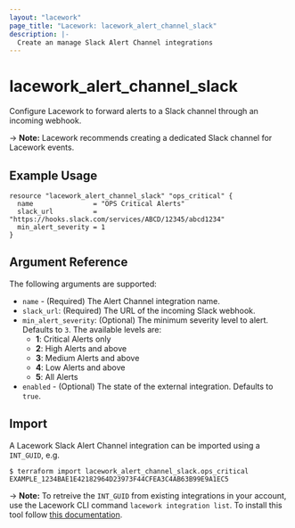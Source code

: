 ```yaml
---
layout: "lacework"
page_title: "Lacework: lacework_alert_channel_slack"
description: |-
  Create an manage Slack Alert Channel integrations
---
```


# lacework\_alert\_channel\_slack

Configure Lacework to forward alerts to a Slack channel through an incoming webhook.

-> **Note:** Lacework recommends creating a dedicated Slack channel for Lacework events.

## Example Usage

```hcl
resource "lacework_alert_channel_slack" "ops_critical" {
  name               = "OPS Critical Alerts"
  slack_url          = "https://hooks.slack.com/services/ABCD/12345/abcd1234"
  min_alert_severity = 1
}
```

## Argument Reference

The following arguments are supported:

* `name` - (Required) The Alert Channel integration name.
* `slack_url`: (Required) The URL of the incoming Slack webhook.
* `min_alert_severity`: (Optional) The minimum severity level to alert. Defaults to `3`.
  The available levels are:
  * **1**: Critical Alerts only 
  * **2**: High Alerts and above
  * **3**: Medium Alerts and above
  * **4**: Low Alerts and above
  * **5**: All Alerts
* `enabled` - (Optional) The state of the external integration. Defaults to `true`.

## Import

A Lacework Slack Alert Channel integration can be imported using a `INT_GUID`, e.g.

```
$ terraform import lacework_alert_channel_slack.ops_critical EXAMPLE_1234BAE1E42182964D23973F44CFEA3C4AB63B99E9A1EC5
```
-> **Note:** To retreive the `INT_GUID` from existing integrations in your account, use the
	Lacework CLI command `lacework integration list`. To install this tool follow
	[this documentation](https://github.com/lacework/go-sdk/wiki/CLI-Documentation#installation).
